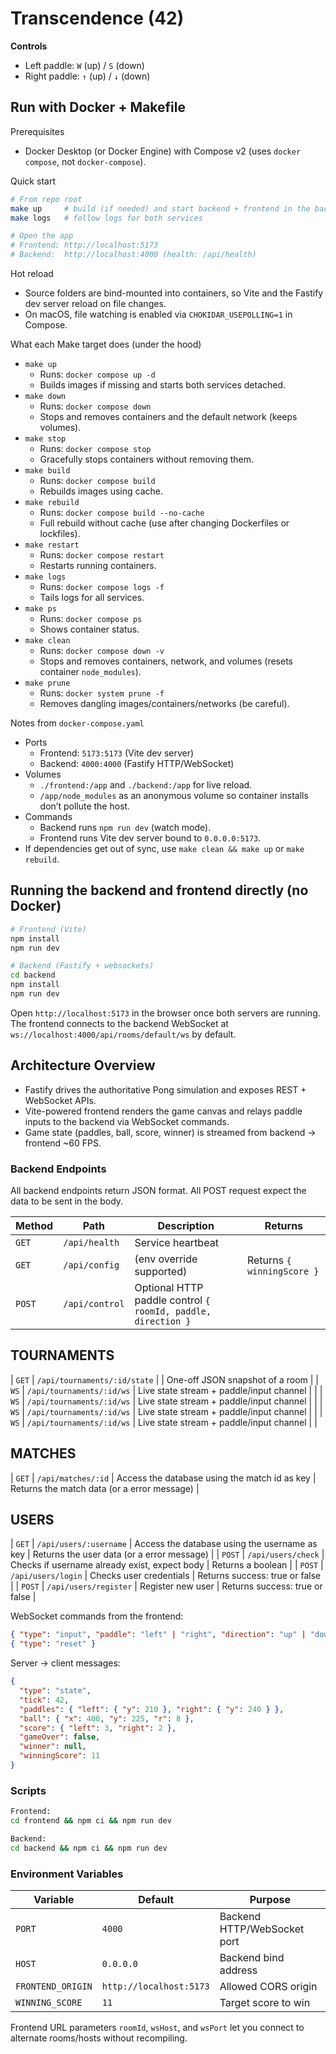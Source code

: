 # Transcendence (42)

**Controls**

- Left paddle: `W` (up) / `S` (down)
- Right paddle: `↑` (up) / `↓` (down)

## Run with Docker + Makefile

Prerequisites

- Docker Desktop (or Docker Engine) with Compose v2 (uses `docker compose`, not `docker-compose`).

Quick start

```bash
# From repo root
make up     # build (if needed) and start backend + frontend in the background
make logs   # follow logs for both services

# Open the app
# Frontend: http://localhost:5173
# Backend:  http://localhost:4000 (health: /api/health)
```

Hot reload

- Source folders are bind-mounted into containers, so Vite and the Fastify dev server reload on file changes.
- On macOS, file watching is enabled via `CHOKIDAR_USEPOLLING=1` in Compose.

What each Make target does (under the hood)

- `make up`
  - Runs: `docker compose up -d`
  - Builds images if missing and starts both services detached.
- `make down`
  - Runs: `docker compose down`
  - Stops and removes containers and the default network (keeps volumes).
- `make stop`
  - Runs: `docker compose stop`
  - Gracefully stops containers without removing them.
- `make build`
  - Runs: `docker compose build`
  - Rebuilds images using cache.
- `make rebuild`
  - Runs: `docker compose build --no-cache`
  - Full rebuild without cache (use after changing Dockerfiles or lockfiles).
- `make restart`
  - Runs: `docker compose restart`
  - Restarts running containers.
- `make logs`
  - Runs: `docker compose logs -f`
  - Tails logs for all services.
- `make ps`
  - Runs: `docker compose ps`
  - Shows container status.
- `make clean`
  - Runs: `docker compose down -v`
  - Stops and removes containers, network, and volumes (resets container `node_modules`).
- `make prune`
  - Runs: `docker system prune -f`
  - Removes dangling images/containers/networks (be careful).

Notes from `docker-compose.yaml`

- Ports
  - Frontend: `5173:5173` (Vite dev server)
  - Backend: `4000:4000` (Fastify HTTP/WebSocket)
- Volumes
  - `./frontend:/app` and `./backend:/app` for live reload.
  - `/app/node_modules` as an anonymous volume so container installs don’t pollute the host.
- Commands
  - Backend runs `npm run dev` (watch mode).
  - Frontend runs Vite dev server bound to `0.0.0.0:5173`.
- If dependencies get out of sync, use `make clean && make up` or `make rebuild`.

## Running the backend and frontend directly (no Docker)

```bash
# Frontend (Vite)
npm install
npm run dev

# Backend (Fastify + websockets)
cd backend
npm install
npm run dev
```

Open `http://localhost:5173` in the browser once both servers are running. The frontend connects to the backend WebSocket at `ws://localhost:4000/api/rooms/default/ws` by default.

## Architecture Overview

- Fastify drives the authoritative Pong simulation and exposes REST + WebSocket APIs.
- Vite-powered frontend renders the game canvas and relays paddle inputs to the backend via WebSocket commands.
- Game state (paddles, ball, score, winner) is streamed from backend → frontend ~60 FPS.

### Backend Endpoints

All backend endpoints return JSON format. All POST request expect the data to be sent in the body.

| Method | Path                         | Description                                                  | Returns                                       |
| ------ | ---------------------------- | ------------------------------------------------------------ | --------------------------------------------- |
| `GET`  | `/api/health`                | Service heartbeat                                            |                                               | 
| `GET`  | `/api/config`                | (env override supported)                                     | Returns `{ winningScore }`                    |
| `POST` | `/api/control`               | Optional HTTP paddle control `{ roomId, paddle, direction }` |                                               |
## TOURNAMENTS
| `GET`  | `/api/tournaments/:id/state` |                                                              | One-off JSON snapshot of a room               |
| `WS`   | `/api/tournaments/:id/ws`    | Live state stream + paddle/input channel                     |                                               |
| `WS`   | `/api/tournaments/:id/ws`    | Live state stream + paddle/input channel                     |                                               |
| `WS`   | `/api/tournaments/:id/ws`    | Live state stream + paddle/input channel                     |                                               |
| `WS`   | `/api/tournaments/:id/ws`    | Live state stream + paddle/input channel                     |                                               |
## MATCHES
| `GET`   | `/api/matches/:id`          | Access the database using the match id as key                | Returns the match data (or a error message)   |
## USERS
| `GET`   | `/api/users/:username`      | Access the database using the username as key                | Returns the user data (or a error message)    |
| `POST`  | `/api/users/check`          | Checks if username already exist, expect body                | Returns a boolean                             |
| `POST`  | `/api/users/login`          | Checks user credentials                                      | Returns success: true or false                |
| `POST`  | `/api/users/register`       | Register new user                                            | Returns success: true or false                |


WebSocket commands from the frontend:

```json
{ "type": "input", "paddle": "left" | "right", "direction": "up" | "down" | "stop" }
{ "type": "reset" }
```

Server → client messages:

```json
{
  "type": "state",
  "tick": 42,
  "paddles": { "left": { "y": 210 }, "right": { "y": 240 } },
  "ball": { "x": 400, "y": 225, "r": 8 },
  "score": { "left": 3, "right": 2 },
  "gameOver": false,
  "winner": null,
  "winningScore": 11
}
```

### Scripts

```bash
Frontend:
cd frontend && npm ci && npm run dev

Backend:
cd backend && npm ci && npm run dev
```

### Environment Variables

| Variable          | Default                 | Purpose                     |
| ----------------- | ----------------------- | --------------------------- |
| `PORT`            | `4000`                  | Backend HTTP/WebSocket port |
| `HOST`            | `0.0.0.0`               | Backend bind address        |
| `FRONTEND_ORIGIN` | `http://localhost:5173` | Allowed CORS origin         |
| `WINNING_SCORE`   | `11`                    | Target score to win         |

Frontend URL parameters `roomId`, `wsHost`, and `wsPort` let you connect to alternate rooms/hosts without recompiling.
